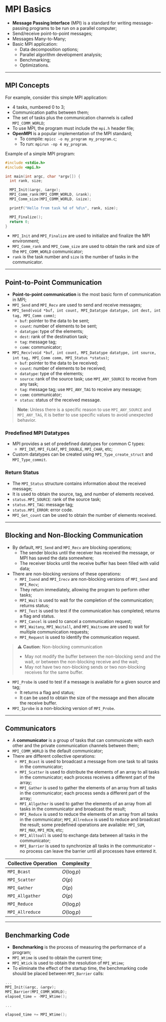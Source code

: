 # MPI Basics

- **Message Passing Interface** (MPI) is a standard for writing message-passing programs to be run on a parallel computer;
- Send/receive point-to-point messages;
- Messages Many-to-Many;
- Basic MPI application:
  - Data decomposition options;
  - Parallel algorithm development analysis;
  - Benchmarking;
  - Optimizations.

---

## MPI Concepts

For example, consider this simple MPI application:

- 4 tasks, numbered 0 to 3;
- Communication paths between them;
- The set of tasks plus the communication channels is called `MPI_COMM_WORLD`;
- To use MPI, the program must include the `mpi.h` header file;
- **OpenMPI** is a popular implementation of the MPI standard;
  - To compile: `mpicc -o my_program my_program.c`;
  - To run: `mpirun -np 4 my_program`.

Example of a simple MPI program:

```c
#include <stdio.h>
#include <mpi.h>

int main(int argc, char *argv[]) {
  int rank, size;

  MPI_Init(&argc, &argv);
  MPI_Comm_rank(MPI_COMM_WORLD, &rank);
  MPI_Comm_size(MPI_COMM_WORLD, &size);

  printf("Hello from task %d of %d\n", rank, size);

  MPI_Finalize();
  return 0;
}
```

- `MPI_Init` and `MPI_Finalize` are used to initialize and finalize the MPI environment;
- `MPI_Comm_rank` and `MPI_Comm_size` are used to obtain the rank and size of the `MPI_COMM_WORLD` communicator;
- `rank` is the task number and `size` is the number of tasks in the communicator.

---

## Point-to-Point Communication

- **Point-to-point communication** is the most basic form of communication in MPI;
- `MPI_Send` and `MPI_Recv` are used to send and receive messages;
- `MPI_Send(void *buf, int count, MPI_Datatype datatype, int dest, int tag, MPI_Comm comm)`;
  - `buf`: pointer to the data to be sent;
  - `count`: number of elements to be sent;
  - `datatype`: type of the elements;
  - `dest`: rank of the destination task;
  - `tag`: message tag;
  - `comm`: communicator;
- `MPI_Recv(void *buf, int count, MPI_Datatype datatype, int source, int tag, MPI_Comm comm, MPI_Status *status)`;
  - `buf`: pointer to the data to be received;
  - `count`: number of elements to be received;
  - `datatype`: type of the elements;
  - `source`: rank of the source task; use `MPI_ANY_SOURCE` to receive from any task;
  - `tag`: message tag; use `MPI_ANY_TAG` to receive any message;
  - `comm`: communicator;
  - `status`: status of the received message.

> **Note**: Unless there is a specific reason to use `MPI_ANY_SOURCE` and `MPI_ANY_TAG`, it is better to use specific values to avoid unexpected behavior.

### Predefined MPI Datatypes

- MPI provides a set of predefined datatypes for common C types:
  - `MPI_INT`, `MPI_FLOAT`, `MPI_DOUBLE`, `MPI_CHAR`, etc;
- Custom datatypes can be created using `MPI_Type_create_struct` and `MPI_Type_commit`.

### Return Status

- The `MPI_Status` structure contains information about the received message;
- It is used to obtain the source, tag, and number of elements received.
- `status.MPI_SOURCE`: rank of the source task;
- `status.MPI_TAG`: message tag;
- `status.MPI_ERROR`: error code.
- `MPI_Get_count` can be used to obtain the number of elements received.

---

## Blocking and Non-Blocking Communication

- By default, `MPI_Send` and `MPI_Recv` are blocking operations;
  - The sender blocks until the receiver has received the message, or MPI has saved the data somewhere;
  - The receiver blocks until the receive buffer has been filled with valid data;
- There are non-blocking versions of these operations:
  - `MPI_Isend` and `MPI_Irecv` are non-blocking versions of `MPI_Send` and `MPI_Recv`;
  - They return immediately, allowing the program to perform other tasks;
  - `MPI_Wait` is used to wait for the completion of the communication; returns status;
  - `MPI_Test` is used to test if the communication has completed; returns a flag and status.
  - `MPI_Cancel` is used to cancel a communication request;
  - `MPI_Waitany`, `MPI_Waitall`, and `MPI_Waitsome` are used to wait for multiple communication requests;
  - `MPI_Request` is used to identify the communication request.

> ⚠️ **Caution**: Non-blocking communication
>
> - May not modify the buffer between the non-blocking send and the wait, or between the non-blocking receive and the wait;
> - May not have two non-blocking sends or two non-blocking receives for the same buffer.

- `MPI_Probe` is used to test if a message is available for a given source and tag;
  - It returns a flag and status;
  - It can be used to obtain the size of the message and then allocate the receive buffer.
- `MPI_Iprobe` is a non-blocking version of `MPI_Probe`.

---

## Communicators

- A **communicator** is a group of tasks that can communicate with each other and the private communication channels between them;
- `MPI_COMM_WORLD` is the default communicator;
- There are different collective operations:
  - `MPI_Bcast` is used to broadcast a message from one task to all tasks in the communicator;
  - `MPI_Scatter` is used to distribute the elements of an array to all tasks in the communicator; each process receives a different part of the array;
  - `MPI_Gather` is used to gather the elements of an array from all tasks in the communicator; each process sends a different part of the array;
  - `MPI_Allgather` is used to gather the elements of an array from all tasks in the communicator and broadcast the result;
  - `MPI_Reduce` is used to reduce the elements of an array from all tasks in the communicator; `MPI_Allreduce` is used to reduce and broadcast the result; some predefined operations are available: `MPI_SUM`, `MPI_MAX`, `MPI_MIN`, etc;
  - `MPI_Alltoall` is used to exchange data between all tasks in the communicator;
  - `MPI_Barrier` is used to synchronize all tasks in the communicator - no process can leave the barrier until all processes have entered it.

| Collective Operation | Complexity  |
| -------------------- | ----------- |
| `MPI_Bcast`          | $O(\log p)$ |
| `MPI_Scatter`        | $O(p)$      |
| `MPI_Gather`         | $O(p)$      |
| `MPI_Allgather`      | $O(p)$      |
| `MPI_Reduce`         | $O(\log p)$ |
| `MPI_Allreduce`      | $O(\log p)$ |

---

## Benchmarking Code

- **Benchmarking** is the process of measuring the performance of a program;
- `MPI_Wtime` is used to obtain the current time;
- `MPI_Wtick` is used to obtain the resolution of `MPI_Wtime`;
- To eliminate the effect of the startup time, the benchmarking code should be placed between `MPI_Barrier` calls:

```c
...
MPI_Init(&argc, &argv);
MPI_Barrier(MPI_COMM_WORLD);
elapsed_time = -MPI_Wtime();

...

elapsed_time += MPI_Wtime();
```
